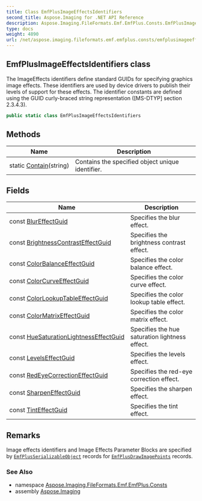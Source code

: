 ```yaml
---
title: Class EmfPlusImageEffectsIdentifiers
second_title: Aspose.Imaging for .NET API Reference
description: Aspose.Imaging.FileFormats.Emf.EmfPlus.Consts.EmfPlusImageEffectsIdentifiers class. The ImageEffects identifiers define standard GUIDs for specifying graphics image effects. These identifiers are used by device drivers to publish their levels of support for these effects. The identifier constants are defined using the GUID curlybraced string representation MSDTYP section 2.3.4.3
type: docs
weight: 4890
url: /net/aspose.imaging.fileformats.emf.emfplus.consts/emfplusimageeffectsidentifiers/
---
```

## EmfPlusImageEffectsIdentifiers class

The ImageEffects identifiers define standard GUIDs for specifying graphics image effects. These identifiers are used by device drivers to publish their levels of support for these effects. The identifier constants are defined using the GUID curly-braced string representation ([MS-DTYP] section 2.3.4.3).

```csharp
public static class EmfPlusImageEffectsIdentifiers
```

## Methods

| Name | Description |
| --- | --- |
| static [Contain](../../aspose.imaging.fileformats.emf.emfplus.consts/emfplusimageeffectsidentifiers/contain/)(string) | Contains the specified object unique identifier. |

## Fields

| Name | Description |
| --- | --- |
| const [BlurEffectGuid](../../aspose.imaging.fileformats.emf.emfplus.consts/emfplusimageeffectsidentifiers/blureffectguid/) | Specifies the blur effect. |
| const [BrightnessContrastEffectGuid](../../aspose.imaging.fileformats.emf.emfplus.consts/emfplusimageeffectsidentifiers/brightnesscontrasteffectguid/) | Specifies the brightness contrast effect. |
| const [ColorBalanceEffectGuid](../../aspose.imaging.fileformats.emf.emfplus.consts/emfplusimageeffectsidentifiers/colorbalanceeffectguid/) | Specifies the color balance effect. |
| const [ColorCurveEffectGuid](../../aspose.imaging.fileformats.emf.emfplus.consts/emfplusimageeffectsidentifiers/colorcurveeffectguid/) | Specifies the color curve effect. |
| const [ColorLookupTableEffectGuid](../../aspose.imaging.fileformats.emf.emfplus.consts/emfplusimageeffectsidentifiers/colorlookuptableeffectguid/) | Specifies the color lookup table effect. |
| const [ColorMatrixEffectGuid](../../aspose.imaging.fileformats.emf.emfplus.consts/emfplusimageeffectsidentifiers/colormatrixeffectguid/) | Specifies the color matrix effect. |
| const [HueSaturationLightnessEffectGuid](../../aspose.imaging.fileformats.emf.emfplus.consts/emfplusimageeffectsidentifiers/huesaturationlightnesseffectguid/) | Specifies the hue saturation lightness effect. |
| const [LevelsEffectGuid](../../aspose.imaging.fileformats.emf.emfplus.consts/emfplusimageeffectsidentifiers/levelseffectguid/) | Specifies the levels effect. |
| const [RedEyeCorrectionEffectGuid](../../aspose.imaging.fileformats.emf.emfplus.consts/emfplusimageeffectsidentifiers/redeyecorrectioneffectguid/) | Specifies the red-eye correction effect. |
| const [SharpenEffectGuid](../../aspose.imaging.fileformats.emf.emfplus.consts/emfplusimageeffectsidentifiers/sharpeneffectguid/) | Specifies the sharpen effect. |
| const [TintEffectGuid](../../aspose.imaging.fileformats.emf.emfplus.consts/emfplusimageeffectsidentifiers/tinteffectguid/) | Specifies the tint effect. |

## Remarks

Image effects identifiers and Image Effects Parameter Blocks are specified by [`EmfPlusSerializableObject`](../../aspose.imaging.fileformats.emf.emfplus.records/emfplusserializableobject/) records for [`EmfPlusDrawImagePoints`](../../aspose.imaging.fileformats.emf.emfplus.records/emfplusdrawimagepoints/) records.

### See Also

* namespace [Aspose.Imaging.FileFormats.Emf.EmfPlus.Consts](../../aspose.imaging.fileformats.emf.emfplus.consts/)
* assembly [Aspose.Imaging](../../)


